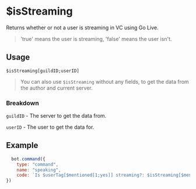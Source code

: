 # $isStreaming
Returns whether or not a user is streaming in VC using Go Live.
> 'true' means the user is streaming, 'false' means the user isn't.

## Usage
```
$isStreaming[guildID;userID]
```
> You can also use `$isStreaming` without any fields, to get the data from the author and current server.

### Breakdown
`guildID` - The server to get the data from.

`userID` - The user to get the data for.

## Example
```js
  bot.command({
    type: "command", 
    name: "speaking", 
    code: `Is $userTag[$mentioned[1;yes]] streaming?: $isStreaming[$mentioned[1;yes]]`
})
```
